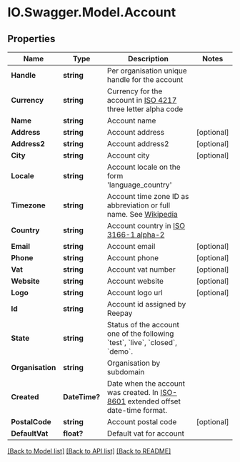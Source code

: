# IO.Swagger.Model.Account
## Properties

Name | Type | Description | Notes
------------ | ------------- | ------------- | -------------
**Handle** | **string** | Per organisation unique handle for the account | 
**Currency** | **string** | Currency for the account in [ISO 4217](http://da.wikipedia.org/wiki/ISO_4217) three letter alpha code | 
**Name** | **string** | Account name | 
**Address** | **string** | Account address | [optional] 
**Address2** | **string** | Account address2 | [optional] 
**City** | **string** | Account city | [optional] 
**Locale** | **string** | Account locale on the form &#39;language_country&#39; | 
**Timezone** | **string** | Account time zone ID as abbreviation or full name. See [Wikipedia](http://en.wikipedia.org/wiki/List_of_tz_database_time_zones) | 
**Country** | **string** | Account country in [ISO 3166-1 alpha-2](http://en.wikipedia.org/wiki/ISO_3166-1_alpha-2) | 
**Email** | **string** | Account email | [optional] 
**Phone** | **string** | Account phone | [optional] 
**Vat** | **string** | Account vat number | [optional] 
**Website** | **string** | Account website | [optional] 
**Logo** | **string** | Account logo url | [optional] 
**Id** | **string** | Account id assigned by Reepay | 
**State** | **string** | Status of the account one of the following &#x60;test&#x60;, &#x60;live&#x60;, &#x60;closed&#x60;, &#x60;demo&#x60;. | 
**Organisation** | **string** | Organisation by subdomain | 
**Created** | **DateTime?** | Date when the account was created. In [ISO-8601](http://en.wikipedia.org/wiki/ISO_8601) extended offset date-time format. | 
**PostalCode** | **string** | Account postal code | [optional] 
**DefaultVat** | **float?** | Default vat for account | 

[[Back to Model list]](../README.md#documentation-for-models) [[Back to API list]](../README.md#documentation-for-api-endpoints) [[Back to README]](../README.md)

